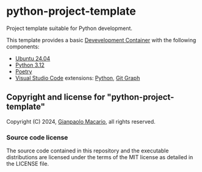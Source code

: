 # python-project-template

Project template suitable for Python development.

This template provides a basic [Devevelopment Container](https://containers.dev/) with the following components:

- [Ubuntu 24.04](https://ubuntu.com/)
- [Python 3.12](https://www.python.org/)
- [Poetry](https://python-poetry.org/)
- [Visual Studio Code](https://code.visualstudio.com/) extensions: [Python](https://marketplace.visualstudio.com/items?itemName=ms-python.python), [Git Graph](https://marketplace.visualstudio.com/items?itemName=mhutchie.git-graph)

## Copyright and license for "python-project-template"

Copyright (C) 2024, [Gianpaolo Macario](https://github.com/gmacario), all rights reserved.

### Source code license

The source code contained in this repository and the executable distributions are licensed under the terms of the MIT license as detailed in the LICENSE file.

<!-- EOF -->

